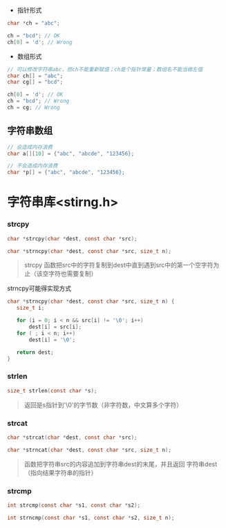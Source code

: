
- 指针形式
```C
char *ch = "abc"; 

ch = "bcd"; // OK
ch[0] = 'd'; // Wrong
```

- 数组形式
```C
// 可以修改字符串abc，但ch不能重新赋值；ch是个指针常量；数组名不能当做左值
char ch[] = "abc"; 
char cg[] = "bcd";

ch[0] = 'd'; // OK
ch = "bcd"; // Wrong
ch = cg; // Wrong
```


## 字符串数组

```C
// 会造成内存浪费
char a[][10] = {"abc", "abcde", "123456};

// 不会造成内存浪费
char *p[] = {"abc", "abcde", "123456};
```

# 字符串库<stirng.h>

### strcpy
```C
char *strcpy(char *dest, const char *src);

char *strncpy(char *dest, const char *src, size_t n);
```

>strcpy 函数把src中的字符复制到dest中直到遇到src中的第一个空字符为止（该空字符也需要复制）

strncpy可能得实现方式
```C
char *strncpy(char *dest, const char *src, size_t n) {
   size_t i;

   for (i = 0; i < n && src[i] != '\0'; i++)
	   dest[i] = src[i];
   for ( ; i < n; i++)
	   dest[i] = '\0';

   return dest;
}
```

### strlen
```C
size_t strlen(const char *s);
```

>返回是s指针到'\0'的字节数（非字符数，中文算多个字符）


### strcat
```C
char *strcat(char *dest, const char *src);

char *strncat(char *dest, const char *src, size_t n);
```
>函数把字符串src的内容追加到字符串dest的末尾，并且返回 字符串dest（指向结果字符串的指针）

### strcmp
```C
int strcmp(const char *s1, const char *s2);

int strncmp(const char *s1, const char *s2, size_t n);
```

